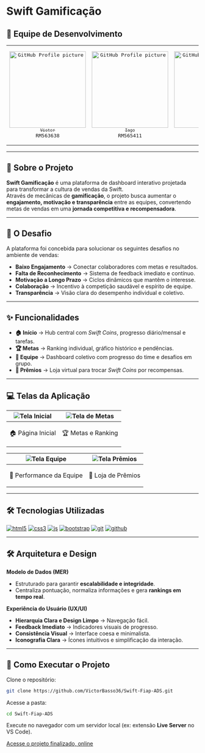 # Swift Gamificação  

## 👥 Equipe de Desenvolvimento  
<table>
<tr>
<td align="center" width="200"><pre><a href="#"><img src="https://avatars.githubusercontent.com/u/000?v=4" width="200" alt="GitHub Profile picture"/><br><sub>Victor</sub></a><br>RM563638</pre></td>
<td align="center" width="200"><pre><a href="#"><img src="https://avatars.githubusercontent.com/u/000?v=4" width="200" alt="GitHub Profile picture"/><br><sub>Iago</sub></a><br>RM565411</pre></td>
<td align="center" width="200"><pre><a href="#"><img src="https://avatars.githubusercontent.com/u/000?v=4" width="200" alt="GitHub Profile picture"/><br><sub>Henrique</sub></a><br>RM563694</pre></td>
</tr>
</table>  

---

## 📄 Sobre o Projeto  
**Swift Gamificação** é uma plataforma de dashboard interativo projetada para transformar a cultura de vendas da Swift.  
Através de mecânicas de **gamificação**, o projeto busca aumentar o **engajamento, motivação e transparência** entre as equipes, convertendo metas de vendas em uma **jornada competitiva e recompensadora**.  

---

## 🎯 O Desafio  
A plataforma foi concebida para solucionar os seguintes desafios no ambiente de vendas:  
- **Baixo Engajamento** → Conectar colaboradores com metas e resultados.  
- **Falta de Reconhecimento** → Sistema de feedback imediato e contínuo.  
- **Motivação a Longo Prazo** → Ciclos dinâmicos que mantêm o interesse.  
- **Colaboração** → Incentivo à competição saudável e espírito de equipe.  
- **Transparência** → Visão clara do desempenho individual e coletivo.  

---

## ✨ Funcionalidades  
- **🏠 Início** → Hub central com *Swift Coins*, progresso diário/mensal e tarefas.  
- **🏆 Metas** → Ranking individual, gráfico histórico e pendências.  
- **👥 Equipe** → Dashboard coletivo com progresso do time e desafios em grupo.  
- **🎁 Prêmios** → Loja virtual para trocar *Swift Coins* por recompensas.  

---

## 💻 Telas da Aplicação  
| ![Tela Inicial](https://i.imgur.com/uR2N8eO.png) | ![Tela de Metas](https://i.imgur.com/zWzHh98.png) |  
|------------------------------------|------------------------------------|  
| <p align="center">🏠 Página Inicial</p> | <p align="center">🏆 Metas e Ranking</p> |  

| ![Tela Equipe](https://i.imgur.com/00e8T1F.png) | ![Tela Prêmios](https://i.imgur.com/KxT5g95.png) |  
|------------------------------------|------------------------------------|  
| <p align="center">👥 Performance da Equipe</p> | <p align="center">🎁 Loja de Prêmios</p> |  

---

## 🛠️ Tecnologias Utilizadas  
<div style="display: inline_block">
  <a href="#"><img alt="html5" src="https://img.shields.io/badge/HTML5-E34F26?style=for-the-badge&logo=html5&logoColor=white" /></a>
  <a href="#"><img alt="css3" src="https://img.shields.io/badge/CSS3-1572B6?style=for-the-badge&logo=css3&logoColor=white" /></a>
  <a href="#"><img alt="js" src="https://img.shields.io/badge/JavaScript-F7DF1E?style=for-the-badge&logo=javascript&logoColor=black" /></a>
  <a href="#"><img alt="bootstrap" src="https://img.shields.io/badge/Bootstrap-563D7C?style=for-the-badge&logo=bootstrap&logoColor=white" /></a>
  <a href="#"><img alt="git" src="https://img.shields.io/badge/GIT-E44C30?style=for-the-badge&logo=git&logoColor=white"></a>
  <a href="#"><img alt="github" src="https://img.shields.io/badge/GitHub-100000?style=for-the-badge&logo=github&logoColor=white"></a>
</div>  

---

## 🛠️ Arquitetura e Design  
**Modelo de Dados (MER)**  
- Estruturado para garantir **escalabilidade e integridade**.  
- Centraliza pontuação, normaliza informações e gera **rankings em tempo real**.  

**Experiência do Usuário (UX/UI)**  
- **Hierarquia Clara e Design Limpo** → Navegação fácil.  
- **Feedback Imediato** → Indicadores visuais de progresso.  
- **Consistência Visual** → Interface coesa e minimalista.  
- **Iconografia Clara** → Ícones intuitivos e simplificação da interação.  

---

## 🚀 Como Executar o Projeto  
Clone o repositório:  
```bash
git clone https://github.com/VictorBasso36/Swift-Fiap-ADS.git
```

Acesse a pasta:  
```bash
cd Swift-Fiap-ADS
```

Execute no navegador com um servidor local (ex: extensão **Live Server** no VS Code).  

[Acesse o projeto finalizado, online](https://swift-fiap-ads.vercel.app/)